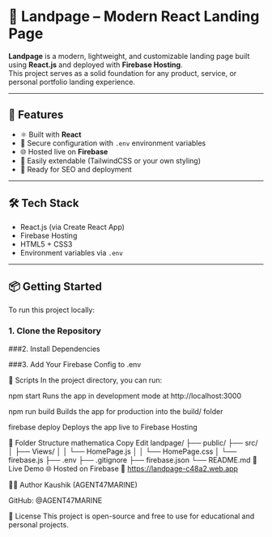 # 🚀 Landpage – Modern React Landing Page

**Landpage** is a modern, lightweight, and customizable landing page built using **React.js** and deployed with **Firebase Hosting**.  
This project serves as a solid foundation for any product, service, or personal portfolio landing experience.

---

## 🌟 Features

- ⚛️ Built with **React**
- 🔐 Secure configuration with `.env` environment variables
- 🌐 Hosted live on **Firebase**
- 🎨 Easily extendable (TailwindCSS or your own styling)
- 🚀 Ready for SEO and deployment

---

## 🛠️ Tech Stack

- React.js (via Create React App)
- Firebase Hosting
- HTML5 + CSS3
- Environment variables via `.env`

---

## 📦 Getting Started

To run this project locally:

### 1. Clone the Repository

###2. Install Dependencies

###3. Add Your Firebase Config to .env


🚀 Scripts
In the project directory, you can run:

npm start
Runs the app in development mode at http://localhost:3000

npm run build
Builds the app for production into the build/ folder

firebase deploy
Deploys the app live to Firebase Hosting

📁 Folder Structure
mathematica
Copy
Edit
landpage/
├── public/
├── src/
│   ├── Views/
│   │   └── HomePage.js
│   │   └── HomePage.css
│   └── firebase.js
├── .env
├── .gitignore
├── firebase.json
└── README.md
📡 Live Demo
🌐 Hosted on Firebase
🔗 https://landpage-c48a2.web.app

🙋‍♂️ Author
Kaushik (AGENT47MARINE)

GitHub: @AGENT47MARINE

📜 License
This project is open-source and free to use for educational and personal projects.
